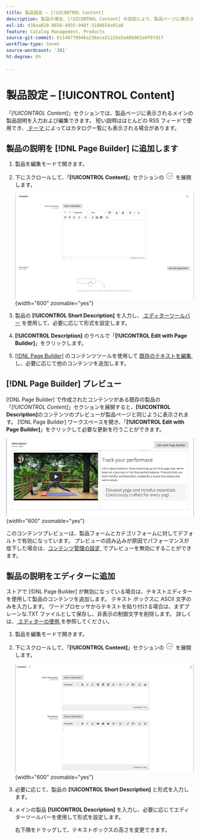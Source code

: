 ```yaml
---
title: 製品設定 – [!UICONTROL Content]
description: 製品の場合、[!UICONTROL Content] の設定により、製品ページに表示されるメインの製品説明が定義されます。
exl-id: d38aa828-8656-4935-948f-3188654a91a0
feature: Catalog Management, Products
source-git-commit: 01148770946a236ece2122be5a88b963a0f07d1f
workflow-type: tm+mt
source-wordcount: '301'
ht-degree: 0%

---
```


# 製品設定 – [!UICONTROL Content]

「_[!UICONTROL Content]_」セクションでは、製品ページに表示されるメインの製品説明を入力および編集できます。 短い説明はほとんどの RSS フィードで使用でき、[&#x200B; テーマ &#x200B;](../content-design/themes.md) によってはカタログ一覧にも表示される場合があります。

## 製品の説明を [!DNL Page Builder] に追加します

1. 製品を編集モードで開きます。

1. 下にスクロールして、「**[!UICONTROL Content]**」セクションの ![&#x200B; 展開セレクター &#x200B;](../assets/icon-display-expand.png) を展開します。

   ![&#x200B; 製品コンテンツ &#x200B;](./assets/product-content.png){width="600" zoomable="yes"}

1. 製品の **[!UICONTROL Short Description]** を入力し、[&#x200B; エディターツールバー &#x200B;](../content-design/editor.md) を使用して、必要に応じて形式を設定します。

1. **[!UICONTROL Description]** のラベルで「**[!UICONTROL Edit with Page Builder]**」をクリックします。

1. [[!DNL Page Builder]](../page-builder/introduction.md) のコンテンツツールを使用して [&#x200B; 既存のテキストを編集 &#x200B;](../page-builder/text.md) し、必要に応じて他のコンテンツを追加します。

## [!DNL Page Builder] プレビュー

[!DNL Page Builder] で作成されたコンテンツがある既存の製品の「_[!UICONTROL Content]_」セクションを展開すると、**[!UICONTROL Description]**&#x200B;のコンテンツのプレビューが製品ページと同じように表示されます。 [!DNL Page Builder] ワークスペースを開き、「**[!UICONTROL Edit with Page Builder]**」をクリックして必要な更新を行うことができます。

![&#x200B; 説明プレビュー &#x200B;](../page-builder/assets/pb-product-category-content-preview.png){width="600" zoomable="yes"}

このコンテンツプレビューは、製品フォームとカテゴリフォームに対してデフォルトで有効になっています。 プレビューの読み込みが原因でパフォーマンスが低下した場合は、[&#x200B; コンテンツ管理の設定 &#x200B;](../configuration-reference/general/content-management.md#advanced-content-tools) でプレビューを無効にすることができます。

## 製品の説明をエディターに追加

ストアで [!DNL Page Builder] が無効になっている場合は、テキストエディターを使用して製品のコンテンツを追加します。 テキスト ボックスに ASCII 文字のみを入力します。 ワードプロセッサからテキストを貼り付ける場合は、まずプレーンな.TXT ファイルとして保存し、非表示の制御文字を削除します。 詳しくは、[&#x200B; エディターの使用 &#x200B;](../content-design/editor.md) を参照してください。

1. 製品を編集モードで開きます。

1. 下にスクロールして、「**[!UICONTROL Content]**」セクションの ![&#x200B; 展開セレクター &#x200B;](../assets/icon-display-expand.png) を展開します。

   ![&#x200B; シンプルな製品コンテンツ &#x200B;](./assets/product-simple-content.png){width="600" zoomable="yes"}

1. 必要に応じて、製品の **[!UICONTROL Short Description]** と形式を入力します。

1. メインの製品 **[!UICONTROL Description]** を入力し、必要に応じてエディターツールバーを使用して形式を設定します。

   右下隅をドラッグして、テキストボックスの高さを変更できます。
